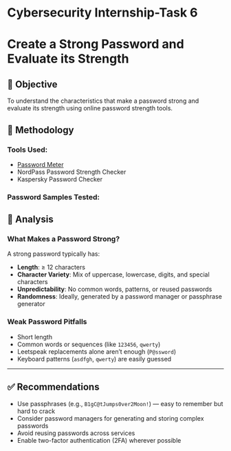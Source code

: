 # Cybersecurity Internship-Task 6
# Create a Strong Password and Evaluate its Strength

## 🎯 Objective

To understand the characteristics that make a password strong and evaluate its strength using online password strength tools.


## 🧪 Methodology

### **Tools Used:**

- [Password Meter](https://www.passwordmeter.com/)
- NordPass Password Strength Checker
- Kaspersky Password Checker

### **Password Samples Tested:**




## 🧠 Analysis

### What Makes a Password Strong?

A strong password typically has:

- **Length**: ≥ 12 characters
- **Character Variety**: Mix of uppercase, lowercase, digits, and special characters
- **Unpredictability**: No common words, patterns, or reused passwords
- **Randomness**: Ideally, generated by a password manager or passphrase generator

### Weak Password Pitfalls

- Short length
- Common words or sequences (like `123456`, `qwerty`)
- Leetspeak replacements alone aren’t enough (`P@ssword`)
- Keyboard patterns (`asdfgh`, `qwerty`) are easily guessed

---

## ✅ Recommendations

- Use passphrases (e.g., `B1gC@tJumps0ver2Moon!`) — easy to remember but hard to crack
- Consider password managers for generating and storing complex passwords
- Avoid reusing passwords across services
- Enable two-factor authentication (2FA) wherever possible
